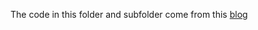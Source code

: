 The code in this folder and subfolder come from this [blog](https://www.pyimagesearch.com/2014/11/17/non-maximum-suppression-object-detection-python/)
